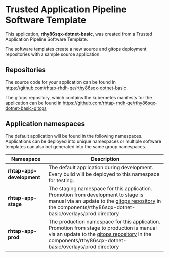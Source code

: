# Trusted Application Pipeline Software Template

This application, **rthy86sqx-dotnet-basic**, was created from a Trusted Application Pipeline Software Template.

The software templates create a new source and gitops deployment repositories with a sample source application. 

## Repositories

The source code for your application can be found in [https://github.com/rhtap-rhdh-qe/rthy86sqx-dotnet-basic ](https://github.com/rhtap-rhdh-qe/rthy86sqx-dotnet-basic ).
 
The gitops repository, which contains the kubernetes manifests for the application can be found in 
[https://github.com/rhtap-rhdh-qe/rthy86sqx-dotnet-basic-gitops ](https://github.com/rhtap-rhdh-qe/rthy86sqx-dotnet-basic-gitops ) 

## Application namespaces 

The default application will be found in the following namespaces. Applications can be deployed into unique namespaces or multiple software templates can also bet generated into the same group namespaces.  

|  Namespace   |  Description   |  
| -------- | -------- |   
| **rhtap-app-development** | The default application during development. Every build will be deployed to this namespace for testing. | 
| **rhtap-app-stage** | The staging namespace for this application. Promotion from development to stage is manual via an update to the [gitops repository](https://github.com/rhtap-rhdh-qe/rthy86sqx-dotnet-basic-gitops ) in the components/rthy86sqx-dotnet-basic/overlays/prod directory |  
| **rhtap-app-prod** | The production namespace for this application. Promotion from stage to production is manual via an update to the [gitops repository](https://github.com/rhtap-rhdh-qe/rthy86sqx-dotnet-basic-gitops ) in the components/rthy86sqx-dotnet-basic/overlays/prod directory | 